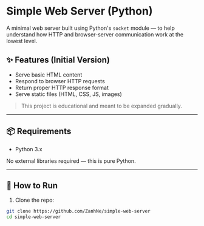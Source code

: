 # Simple Web Server (Python)

A minimal web server built using Python's `socket` module — to help understand how HTTP and browser-server communication work at the lowest level.

## ✨ Features (Initial Version)

- Serve basic HTML content
- Respond to browser HTTP requests
- Return proper HTTP response format
- Serve static files (HTML, CSS, JS, images)

> This project is educational and meant to be expanded gradually.

---

## 📦 Requirements

- Python 3.x

No external libraries required — this is pure Python.

---

## 🚀 How to Run

1. Clone the repo:

```bash
git clone https://github.com/ZanhNe/simple-web-server
cd simple-web-server
```
